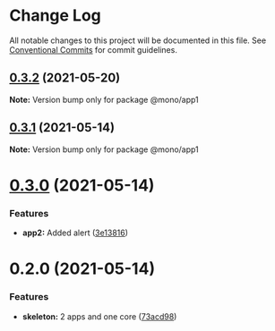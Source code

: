 # Change Log

All notable changes to this project will be documented in this file.
See [Conventional Commits](https://conventionalcommits.org) for commit guidelines.

## [0.3.2](https://github.com/sbogdaniuk/mono/compare/@mono/app1@0.3.1...@mono/app1@0.3.2) (2021-05-20)

**Note:** Version bump only for package @mono/app1





## [0.3.1](https://github.com/sbogdaniuk/mono/compare/@mono/app1@0.3.0...@mono/app1@0.3.1) (2021-05-14)

**Note:** Version bump only for package @mono/app1





# [0.3.0](https://github.com/sbogdaniuk/mono/compare/@mono/app1@0.2.0...@mono/app1@0.3.0) (2021-05-14)


### Features

* **app2:** Added alert ([3e13816](https://github.com/sbogdaniuk/mono/commit/3e13816d460b101d86822260eeaaa670aef97c3d))





# 0.2.0 (2021-05-14)


### Features

* **skeleton:** 2 apps and one core ([73acd98](https://github.com/sbogdaniuk/mono/commit/73acd98873c088c05f2f8bf93099a32bab74a344))
